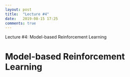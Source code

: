 ```yaml
---
layout: post
title:  "Lecture #4"
date:   2019-08-15 17:25
comments: true
---
```

Lecture \#4: Model-based Reinforcement Learning

# Model-based Reinforcement Learning
